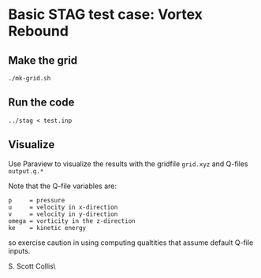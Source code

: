 # Basic STAG test case:  Vortex Rebound 

## Make the grid

    ./mk-grid.sh

## Run the code

    ../stag < test.inp

## Visualize

Use Paraview to visualize the results with the gridfile `grid.xyz`
and Q-files `output.q.*`

Note that the Q-file variables are:

    p     = pressure
    u     = velocity in x-direction
    v     = velocity in y-direction
    omega = vorticity in the z-direction
    ke    = kinetic energy

so exercise caution in using computing qualtities that assume
default Q-file inputs.

S. Scott Collis\
